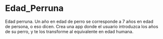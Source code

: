 # Edad_Perruna
Edad perruna. Un año en edad de perro se corresponde a 7 años en edad de persona, o eso dicen. Crea una app donde el usuario introduzca los años de su perro, y te los transforme al equivalente en edad humana. 
